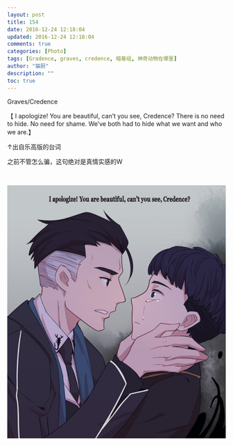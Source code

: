 ```yaml
---
layout: post
title: 154
date: 2016-12-24 12:18:04
updated: 2016-12-24 12:18:04
comments: true
categories: [Photo]
tags: [Gradence, graves, credence, 暗巷组, 神奇动物在哪里]
author: "猫厨"
description: ""
toc: true
---
```


<p>Graves/Credence<br /></p> 
<p>【 I apologize! You are beautiful, can’t you see, Credence? There is no need to hide. No need for shame. We’ve both had to hide what we want and who we are.】</p> 
<p>↑出自乐高版的台词<br /></p> 
<p>之前不管怎么骗，这句绝对是真情实感的W</p> 
<p><br /></p>

![](https://raw.githubusercontent.com/alicewish/meowchain247/master/img_cVZNdzJtQk9JV2VaR3pHWHBEMFF5VEFjTUdQZXlpb2FKT3h5UTJPL0szTmhnVDhLVUdWTGV3PT0.jpg)